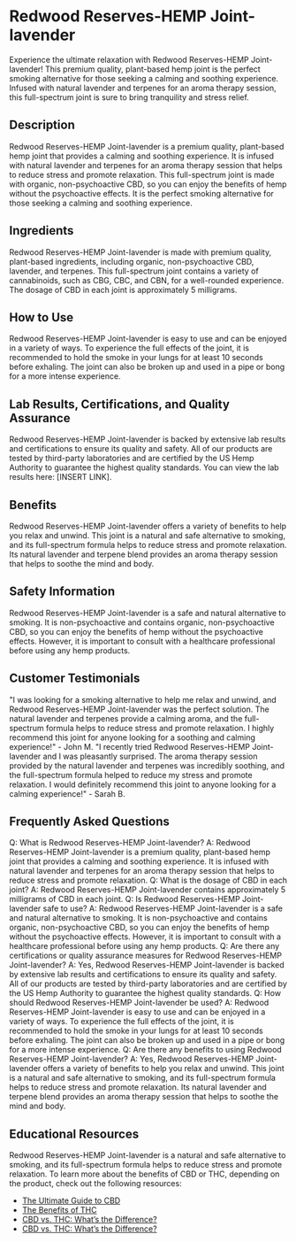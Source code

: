 # Redwood Reserves-HEMP Joint-lavender
Experience the ultimate relaxation with Redwood Reserves-HEMP Joint-lavender! This premium quality, plant-based hemp joint is the perfect smoking alternative for those seeking a calming and soothing experience. Infused with natural lavender and terpenes for an aroma therapy session, this full-spectrum joint is sure to bring tranquility and stress relief.
## Description
Redwood Reserves-HEMP Joint-lavender is a premium quality, plant-based hemp joint that provides a calming and soothing experience. It is infused with natural lavender and terpenes for an aroma therapy session that helps to reduce stress and promote relaxation. This full-spectrum joint is made with organic, non-psychoactive CBD, so you can enjoy the benefits of hemp without the psychoactive effects. It is the perfect smoking alternative for those seeking a calming and soothing experience.
## Ingredients
Redwood Reserves-HEMP Joint-lavender is made with premium quality, plant-based ingredients, including organic, non-psychoactive CBD, lavender, and terpenes. This full-spectrum joint contains a variety of cannabinoids, such as CBG, CBC, and CBN, for a well-rounded experience. The dosage of CBD in each joint is approximately 5 milligrams.
## How to Use
Redwood Reserves-HEMP Joint-lavender is easy to use and can be enjoyed in a variety of ways. To experience the full effects of the joint, it is recommended to hold the smoke in your lungs for at least 10 seconds before exhaling. The joint can also be broken up and used in a pipe or bong for a more intense experience.
## Lab Results, Certifications, and Quality Assurance
Redwood Reserves-HEMP Joint-lavender is backed by extensive lab results and certifications to ensure its quality and safety. All of our products are tested by third-party laboratories and are certified by the US Hemp Authority to guarantee the highest quality standards. You can view the lab results here: [INSERT LINK].
## Benefits
Redwood Reserves-HEMP Joint-lavender offers a variety of benefits to help you relax and unwind. This joint is a natural and safe alternative to smoking, and its full-spectrum formula helps to reduce stress and promote relaxation. Its natural lavender and terpene blend provides an aroma therapy session that helps to soothe the mind and body.
## Safety Information
Redwood Reserves-HEMP Joint-lavender is a safe and natural alternative to smoking. It is non-psychoactive and contains organic, non-psychoactive CBD, so you can enjoy the benefits of hemp without the psychoactive effects. However, it is important to consult with a healthcare professional before using any hemp products.
## Customer Testimonials
"I was looking for a smoking alternative to help me relax and unwind, and Redwood Reserves-HEMP Joint-lavender was the perfect solution. The natural lavender and terpenes provide a calming aroma, and the full-spectrum formula helps to reduce stress and promote relaxation. I highly recommend this joint for anyone looking for a soothing and calming experience!" - John M.
"I recently tried Redwood Reserves-HEMP Joint-lavender and I was pleasantly surprised. The aroma therapy session provided by the natural lavender and terpenes was incredibly soothing, and the full-spectrum formula helped to reduce my stress and promote relaxation. I would definitely recommend this joint to anyone looking for a calming experience!" - Sarah B.
## Frequently Asked Questions
Q: What is Redwood Reserves-HEMP Joint-lavender?
A: Redwood Reserves-HEMP Joint-lavender is a premium quality, plant-based hemp joint that provides a calming and soothing experience. It is infused with natural lavender and terpenes for an aroma therapy session that helps to reduce stress and promote relaxation.
Q: What is the dosage of CBD in each joint?
A: Redwood Reserves-HEMP Joint-lavender contains approximately 5 milligrams of CBD in each joint.
Q: Is Redwood Reserves-HEMP Joint-lavender safe to use?
A: Redwood Reserves-HEMP Joint-lavender is a safe and natural alternative to smoking. It is non-psychoactive and contains organic, non-psychoactive CBD, so you can enjoy the benefits of hemp without the psychoactive effects. However, it is important to consult with a healthcare professional before using any hemp products.
Q: Are there any certifications or quality assurance measures for Redwood Reserves-HEMP Joint-lavender?
A: Yes, Redwood Reserves-HEMP Joint-lavender is backed by extensive lab results and certifications to ensure its quality and safety. All of our products are tested by third-party laboratories and are certified by the US Hemp Authority to guarantee the highest quality standards.
Q: How should Redwood Reserves-HEMP Joint-lavender be used?
A: Redwood Reserves-HEMP Joint-lavender is easy to use and can be enjoyed in a variety of ways. To experience the full effects of the joint, it is recommended to hold the smoke in your lungs for at least 10 seconds before exhaling. The joint can also be broken up and used in a pipe or bong for a more intense experience.
Q: Are there any benefits to using Redwood Reserves-HEMP Joint-lavender?
A: Yes, Redwood Reserves-HEMP Joint-lavender offers a variety of benefits to help you relax and unwind. This joint is a natural and safe alternative to smoking, and its full-spectrum formula helps to reduce stress and promote relaxation. Its natural lavender and terpene blend provides an aroma therapy session that helps to soothe the mind and body.
## Educational Resources
Redwood Reserves-HEMP Joint-lavender is a natural and safe alternative to smoking, and its full-spectrum formula helps to reduce stress and promote relaxation. To learn more about the benefits of CBD or THC, depending on the product, check out the following resources:
- [The Ultimate Guide to CBD](https://www.healthline.com/health/cbd-oil-benefits)
- [The Benefits of THC](https://www.healthline.com/health/thc-benefits)
- [CBD vs. THC: What’s the Difference?](https://www.healthline.com/health/cbd-vs-thc)
- [CBD vs. THC: What’s the Difference?](https://www.leafly.com/news/cannabis-101/cbd-vs-thc)